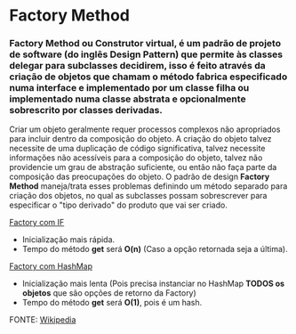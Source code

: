 # Factory Method

### Factory Method ou Construtor virtual, é um padrão de projeto de software (do inglês Design Pattern) que permite às classes delegar para subclasses decidirem, isso é feito através da criação de objetos que chamam o método fabrica especificado numa interface e implementado por um classe filha ou implementado numa classe abstrata e opcionalmente sobrescrito por classes derivadas.

Criar um objeto geralmente requer processos complexos não apropriados para incluir dentro da composição do objeto. A criação do objeto talvez necessite de uma duplicação de código significativa, talvez necessite informações não acessíveis para a composição do objeto, talvez não providencie um grau de abstração suficiente, ou então não faça parte da composição das preocupações do objeto. O padrão de design **Factory Method** maneja/trata esses problemas definindo um método separado para criação dos objetos, no qual as subclasses possam sobrescrever para especificar o "tipo derivado" do produto que vai ser criado.

[Factory com IF](https://github.com/Crissky/Padroes-de-Projeto/blob/master/Factory%20Method/src/br/com/factorymethod/dominio/mensagem/MensagemFactory.java)
- Inicialização mais rápida.
- Tempo do método **get** será **O(n)** (Caso a opção retornada seja a última).

[Factory com HashMap](https://github.com/Crissky/Padroes-de-Projeto/blob/master/Factory%20Method/src/br/com/factorymethod/dominio/mensagem/MensagemFactory2.java)
- Inicialização mais lenta (Pois precisa instanciar no HashMap **TODOS os objetos** que são opções de retorno da Factory)
- Tempo do método **get** será **O(1)**, pois é um hash.

FONTE: [Wikipedia](https://en.wikipedia.org/wiki/Factory_method_pattern)
